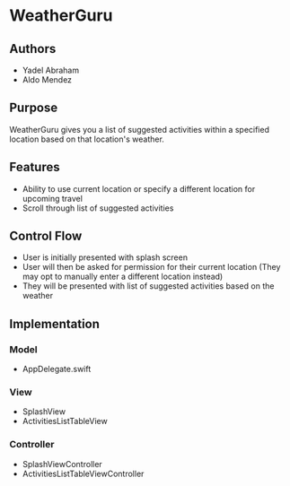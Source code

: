 # WeatherGuru

## Authors
* Yadel Abraham
* Aldo Mendez

## Purpose
WeatherGuru gives you a list of suggested activities within a specified 
location based on that location's weather.

## Features
* Ability to use current location or specify a different 
location for upcoming travel
* Scroll through list of suggested activities

## Control Flow
* User is initially presented with splash screen
* User will then be asked for permission for their current location 
(They may opt to manually enter a different location instead)
* They will be presented with list of suggested activities based on the weather

## Implementation
### Model
* AppDelegate.swift

### View
* SplashView
* ActivitiesListTableView

### Controller
* SplashViewController
* ActivitiesListTableViewController
